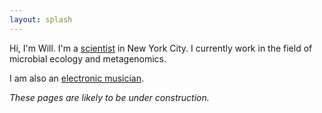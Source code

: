 ```yaml
---
layout: splash
---
```


Hi, I'm Will.
I'm a [scientist](/about/) in New York City.
I currently work in the field of microbial ecology and metagenomics.

I am also an [electronic musician](https://wkc1986.github.io/music/).

*These pages are likely to be under construction.*
